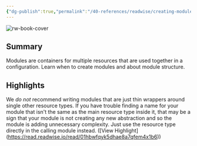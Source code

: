 ```yaml
---
{"dg-publish":true,"permalink":"/40-references/readwise/creating-modules-terraform-hashi-corp-developer/","tags":["rw/articles"]}
---
```


![rw-book-cover](https://developer.hashicorp.com/og-image/terraform.jpg)

## Summary

Modules are containers for multiple resources that are used together in a configuration. Learn when to create modules and about module structure.

## Highlights

We *do not* recommend writing modules that are just thin wrappers around single other resource types. If you have trouble finding a name for your module that isn't the same as the main resource type inside it, that may be a sign that your module is not creating any new abstraction and so the module is adding unnecessary complexity. Just use the resource type directly in the calling module instead. ([View Highlight] (https://read.readwise.io/read/01hbwfqyk5dhae8a7qfem4x1b6))


